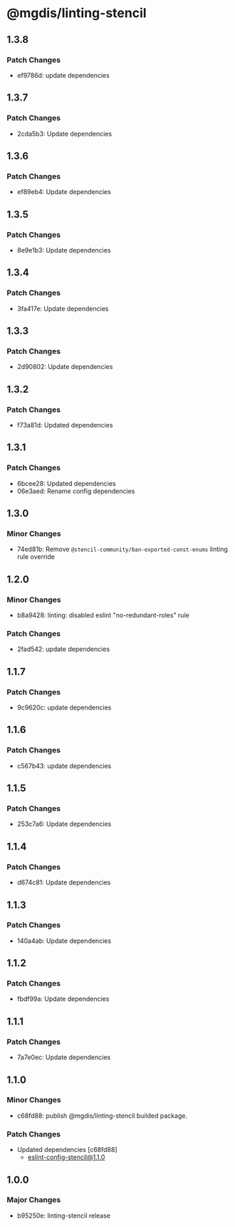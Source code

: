 # @mgdis/linting-stencil

## 1.3.8

### Patch Changes

- ef9786d: update dependencies

## 1.3.7

### Patch Changes

- 2cda5b3: Update dependencies

## 1.3.6

### Patch Changes

- ef89eb4: Update dependencies

## 1.3.5

### Patch Changes

- 8e9e1b3: Update dependencies

## 1.3.4

### Patch Changes

- 3fa417e: Update dependencies

## 1.3.3

### Patch Changes

- 2d90802: Update dependencies

## 1.3.2

### Patch Changes

- f73a81d: Updated dependencies

## 1.3.1

### Patch Changes

- 6bcee28: Updated dependencies
- 06e3aed: Rename config dependencies

## 1.3.0

### Minor Changes

- 74ed81b: Remove `@stencil-community/ban-exported-const-enums` linting rule override

## 1.2.0

### Minor Changes

- b8a9428: linting: disabled eslint "no-redundant-roles" rule

### Patch Changes

- 2fad542: update dependencies

## 1.1.7

### Patch Changes

- 9c9620c: update dependencies

## 1.1.6

### Patch Changes

- c567b43: update dependencies

## 1.1.5

### Patch Changes

- 253c7a6: Update dependencies

## 1.1.4

### Patch Changes

- d674c81: Update dependencies

## 1.1.3

### Patch Changes

- 140a4ab: Update dependencies

## 1.1.2

### Patch Changes

- fbdf99a: Update dependencies

## 1.1.1

### Patch Changes

- 7a7e0ec: Update dependencies

## 1.1.0

### Minor Changes

- c68fd88: publish @mgdis/linting-stencil builded package.

### Patch Changes

- Updated dependencies [c68fd88]
  - eslint-config-stencil@1.1.0

## 1.0.0

### Major Changes

- b95250e: linting-stencil release
